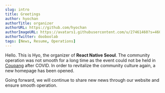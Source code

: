 ```yaml
---
slug: intro
title: Greetings
author: hyochan
authorTitle: organizer
authorURL: https://github.com/hyochan
authorImageURL: https://avatars1.githubusercontent.com/u/27461460?s=460&u=b5860875e26d33fd70fd210f4ea74f81cdf9d99b&v=4
authorTwitter: dooboolab
tags: [News, Resume, Operations]
---
```


Hello. This is Hyo, the organizer of <strong>React Native Seoul</strong>.
The community operation was not smooth for a long time as the event could not be held in [Coupang](https://www.coupang.com) after COVID.
In order to revitalize the community culture again, a new homepage has been opened.

Going forward, we will continue to share new news through our website and ensure smooth operation.
